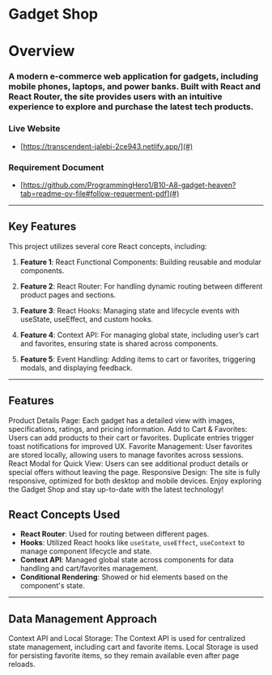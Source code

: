 # Gadget Shop

# Overview

### A modern e-commerce web application for gadgets, including mobile phones, laptops, and power banks. Built with React and React Router, the site provides users with an intuitive experience to explore and purchase the latest tech products.

### Live Website

- [https://transcendent-jalebi-2ce943.netlify.app/](#)

### Requirement Document

- [https://github.com/ProgrammingHero1/B10-A8-gadget-heaven?tab=readme-ov-file#follow-requerment-pdf](#)

---

## Key Features

This project utilizes several core React concepts, including:

1. **Feature 1**: React Functional Components: Building reusable and modular components.

2. **Feature 2**: React Router: For handling dynamic routing between different product pages and sections.

3. **Feature 3**: React Hooks: Managing state and lifecycle events with useState, useEffect, and custom hooks.
4. **Feature 4**: Context API: For managing global state, including user’s cart and favorites, ensuring state is shared across components.
5. **Feature 5**: Event Handling: Adding items to cart or favorites, triggering modals, and displaying feedback.

---

## Features

Product Details Page: Each gadget has a detailed view with images, specifications, ratings, and pricing information.
Add to Cart & Favorites: Users can add products to their cart or favorites. Duplicate entries trigger toast notifications for improved UX.
Favorite Management: User favorites are stored locally, allowing users to manage favorites across sessions.
React Modal for Quick View: Users can see additional product details or special offers without leaving the page.
Responsive Design: The site is fully responsive, optimized for both desktop and mobile devices.
Enjoy exploring the Gadget Shop and stay up-to-date with the latest technology!

## React Concepts Used

- **React Router**: Used for routing between different pages.
- **Hooks**: Utilized React hooks like `useState`, `useEffect`, `useContext` to manage component lifecycle and state.
- **Context API**: Managed global state across components for data handling and cart/favorites management.
- **Conditional Rendering**: Showed or hid elements based on the component's state.

---

## Data Management Approach

Context API and Local Storage: The Context API is used for centralized state management, including cart and favorite items. Local Storage is used for persisting favorite items, so they remain available even after page reloads.
